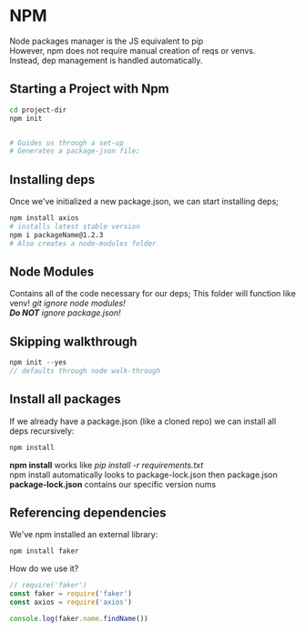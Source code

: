 # NPM

Node packages manager is the JS equivalent to pip  
However, npm does not require manual creation of reqs or venvs.  
Instead, dep management is handled automatically.

## Starting a Project with Npm

```sh
cd project-dir
npm init


# Guides us through a set-up
# Generates a package-json file;
```

## Installing deps

Once we've initialized a new package.json, we can start installing deps;

```sh
npm install axios
# installs latest stable version
npm i packageName@1.2.3
# Also creates a node-modules folder
```

## Node Modules

Contains all of the code necessary for our deps;
This folder will function like venv!
_git ignore node modules!_  
_**Do NOT** ignore package.json!_

## Skipping walkthrough

```js
npm init --yes
// defaults through node walk-through
```

## Install all packages

If we already have a package.json (like a cloned repo) we can install all deps recursively:

```js
npm install
```

**npm install** works like _pip install -r requirements.txt_  
npm install automatically looks to package-lock.json then package.json  
**package-lock.json** contains our specific version nums

## Referencing dependencies

We've npm installed an external library:

```js
npm install faker
```

How do we use it?

```js
// require('faker')
const faker = require('faker')
const axios = require('axios')

console.log(faker.name.findName())
```

